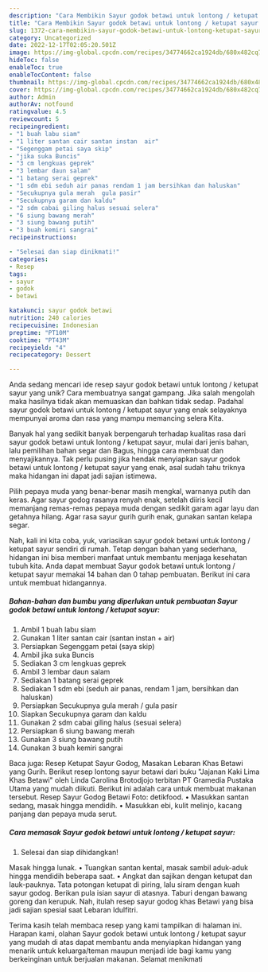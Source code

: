 ```yaml
---
description: "Cara Membikin Sayur godok betawi untuk lontong / ketupat sayur yang Bisa Manjain Lidah"
title: "Cara Membikin Sayur godok betawi untuk lontong / ketupat sayur yang Bisa Manjain Lidah"
slug: 1372-cara-membikin-sayur-godok-betawi-untuk-lontong-ketupat-sayur-yang-bisa-manjain-lidah
category: Uncategorized
date: 2022-12-17T02:05:20.501Z
image: https://img-global.cpcdn.com/recipes/34774662ca1924db/680x482cq70/sayur-godok-betawi-untuk-lontong-ketupat-sayur-foto-resep-utama.jpg
hideToc: false
enableToc: true
enableTocContent: false
thumbnail: https://img-global.cpcdn.com/recipes/34774662ca1924db/680x482cq70/sayur-godok-betawi-untuk-lontong-ketupat-sayur-foto-resep-utama.jpg
cover: https://img-global.cpcdn.com/recipes/34774662ca1924db/680x482cq70/sayur-godok-betawi-untuk-lontong-ketupat-sayur-foto-resep-utama.jpg
author: Admin
authorAv: notfound
ratingvalue: 4.5
reviewcount: 5
recipeingredient:
- "1 buah labu siam"
- "1 liter santan cair santan instan  air"
- "Segenggam petai saya skip"
- "jika suka Buncis"
- "3 cm lengkuas geprek"
- "3 lembar daun salam"
- "1 batang serai geprek"
- "1 sdm ebi seduh air panas rendam 1 jam bersihkan dan haluskan"
- "Secukupnya gula merah  gula pasir"
- "Secukupnya garam dan kaldu"
- "2 sdm cabai giling halus sesuai selera"
- "6 siung bawang merah"
- "3 siung bawang putih"
- "3 buah kemiri sangrai"
recipeinstructions:

- "Selesai dan siap dinikmati!"
categories:
- Resep
tags:
- sayur
- godok
- betawi

katakunci: sayur godok betawi 
nutrition: 240 calories
recipecuisine: Indonesian
preptime: "PT10M"
cooktime: "PT43M"
recipeyield: "4"
recipecategory: Dessert

---
```





Anda sedang mencari ide resep sayur godok betawi untuk lontong / ketupat sayur yang unik? Cara membuatnya sangat gampang. Jika salah mengolah maka hasilnya tidak akan memuaskan dan bahkan tidak sedap. Padahal sayur godok betawi untuk lontong / ketupat sayur yang enak selayaknya mempunyai aroma dan rasa yang mampu memancing selera Kita.





Banyak hal yang sedikit banyak berpengaruh terhadap kualitas rasa dari sayur godok betawi untuk lontong / ketupat sayur, mulai dari jenis bahan, lalu pemilihan bahan segar dan Bagus, hingga cara membuat dan menyajikannya. Tak perlu pusing jika hendak menyiapkan sayur godok betawi untuk lontong / ketupat sayur yang enak,      asal sudah tahu triknya maka hidangan ini dapat jadi sajian istimewa.














Pilih pepaya muda yang benar-benar masih mengkal, warnanya putih dan keras. Agar sayur godog rasanya renyah enak, setelah diiris kecil memanjang remas-remas pepaya muda dengan sedikit garam agar layu dan getahnya hilang. Agar rasa sayur gurih gurih enak, gunakan santan kelapa segar.






Nah, kali ini kita coba, yuk, variasikan sayur godok betawi untuk lontong / ketupat sayur sendiri di rumah. Tetap dengan bahan yang sederhana, hidangan ini bisa memberi manfaat untuk membantu menjaga kesehatan tubuh kita. Anda dapat membuat Sayur godok betawi untuk lontong / ketupat sayur memakai 14 bahan dan 0 tahap pembuatan. Berikut ini cara untuk membuat hidangannya.

<!--inarticleads1-->

##### Bahan-bahan dan bumbu yang diperlukan untuk pembuatan Sayur godok betawi untuk lontong / ketupat sayur:

1. Ambil 1 buah labu siam
1. Gunakan 1 liter santan cair (santan instan + air)
1. Persiapkan Segenggam petai (saya skip)
1. Ambil jika suka Buncis
1. Sediakan 3 cm lengkuas geprek
1. Ambil 3 lembar daun salam
1. Sediakan 1 batang serai geprek
1. Sediakan 1 sdm ebi (seduh air panas, rendam 1 jam, bersihkan dan haluskan)
1. Persiapkan Secukupnya gula merah / gula pasir
1. Siapkan Secukupnya garam dan kaldu
1. Gunakan 2 sdm cabai giling halus (sesuai selera)
1. Persiapkan 6 siung bawang merah
1. Gunakan 3 siung bawang putih
1. Gunakan 3 buah kemiri sangrai


Baca juga: Resep Ketupat Sayur Godog, Masakan Lebaran Khas Betawi yang Gurih. Berikut resep lontong sayur betawi dari buku &#34;Jajanan Kaki Lima Khas Betawi&#34; oleh Linda Carolina Brotodjojo terbitan PT Gramedia Pustaka Utama yang mudah diikuti. Berikut ini adalah cara untuk membuat makanan tersebut. Resep Sayur Godog Betawi Foto: detikfood. • Masukkan santan sedang, masak hingga mendidih. • Masukkan ebi, kulit melinjo, kacang panjang dan pepaya muda serut. 

<!--inarticleads2-->

##### Cara memasak Sayur godok betawi untuk lontong / ketupat sayur:


1. Selesai dan siap dihidangkan!

Masak hingga lunak. • Tuangkan santan kental, masak sambil aduk-aduk hingga mendidih beberapa saat. • Angkat dan sajikan dengan ketupat dan lauk-pauknya. Tata potongan ketupat di piring, lalu siram dengan kuah sayur godog. Berikan pula isian sayur di atasnya. Taburi dengan bawang goreng dan kerupuk. Nah, itulah resep sayur godog khas Betawi yang bisa jadi sajian spesial saat Lebaran Idulfitri. 

Terima kasih telah membaca resep yang kami tampilkan di halaman ini. Harapan kami, olahan Sayur godok betawi untuk lontong / ketupat sayur yang mudah di atas dapat membantu anda menyiapkan hidangan yang menarik untuk keluarga/teman maupun menjadi ide bagi kamu yang berkeinginan untuk berjualan makanan. Selamat menikmati
